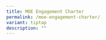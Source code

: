 ```yaml
---
title: MOE Engagement Charter
permalink: /moe-engagement-charter/
variant: tiptap
description: ""
---
```

